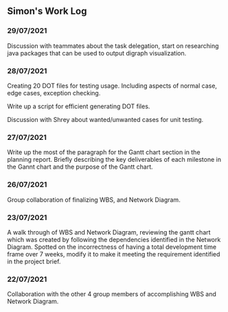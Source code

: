 ## Simon's Work Log

### 29/07/2021

Discussion with teammates about the task delegation, start on researching java packages that can be used to output digraph visualization.

### 28/07/2021

Creating 20 DOT files for testing usage. Including aspects of normal case, edge cases, exception checking.

Write up a script for efficient generating DOT files.

Discussion with Shrey about wanted/unwanted cases for unit testing.

### 27/07/2021

Write up the most of the paragraph for the Gantt chart section in the planning report. Briefly describing the key deliverables of each milestone in the Gannt chart and the purpose of the Gantt chart.

### 26/07/2021

Group collaboration of finalizing WBS, and Network Diagram.

### 23/07/2021

A walk through of WBS and Network Diagram, reviewing the gantt chart which was created by following the dependencies identified in the Network Diagram. Spotted on the incorrectness of having a total development time frame over 7 weeks, modify it to make it meeting the requirement identified in the project brief.

### 22/07/2021

Collaboration with the other 4 group members of accomplishing WBS and Network Diagram.
